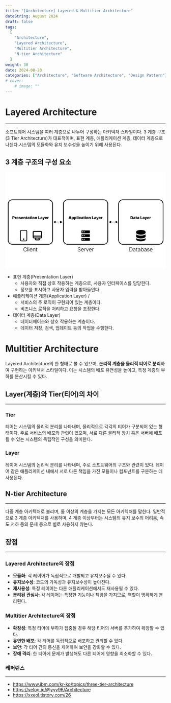 ```yaml
---
title: "[Architecture] Layered & Multitier Architecture"
dateString: August 2024
draft: false
tags:
  [
    "Architecture",
    "Layered Architecture",
    "Multitier Architecture",
    "N-tier Architecture"
  ]
weight: 30
date: 2024-08-20
categories: ["Architecture", "Software Architecture", "Design Pattern"]
# cover:
    # image: ""
---
```

# Layered Architecture
---
소프트웨어 시스템을 여러 계층으로 나누어 구성하는 아키텍처 스타일이다. 3 계층 구조(3 Tier Architecture)가 대표적이며, 표현 계층, 애플리케이션 계층, 데이터 계층으로 나뉜다.시스템의 모듈화와 유지 보수성을 높이기 위해 사용된다. 

## 3 계층 구조의 구성 요소
![3계층 구조](/img/Tier-Architecture/N-Tier-Architecture.jpg)

- 표현 계층(Presentation Layer)
    - 사용자와 직접 상호 작용하는 계층으로, 사용자 인터페이스를 담당한다.
    - 정보를 표시하고 사용자 입력을 받아들인다.
- 애플리케이션 계층(Application Layer) /
    - 서비스의 주 로직이 구현되어 있는 계층이다.
    - 비즈니스 로직을 처리하고 요청을 조정한다.
- 데이터 계층(Data Layer)
    - 데이터베이스와 상호 작용하는 계층이다.
    - 데이터 저장, 검색, 업데이트 등의 작업을 수행한다.
  
# Multitier Architecture
Layered Architecture의 한 형태로 볼 수 있으며, **논리적 계층을 물리적 티어로 분리**하여 구현하는 아키텍처 스타일이다. 이는 시스템의 배포 유연성을 높이고, 특정 계층의 부하를 분산시킬 수 있다.

## Layer(계층)와 Tier(티어)의 차이
---
### Tier

티어는 시스템의 물리적 분리를 나타내며, 물리적으로 각각의 티어가 구분되어 있는 형태이다. 주로 서비스의 배포와 관련이 있으며, 서로 다른 물리적 장치 혹은 서버에 배포될 수 있는 시스템의 독립적인 구성을 의미한다. 

### Layer

레이어 시스템의 논리적 분리를 나타내며, 주로 소프트웨어의 구조와 관련이 있다. 레이어 같은 애플리케이션 내에서 서로 다른 책임을 가진 모듈이나 컴포넌트를 구분하는 데 사용된다.

## N-tier Architecture
---
다중 계층 아키텍처로 불리며, 둘 이상의 계층을 가지는 모든 아키텍처를 말한다. 일반적으로 3 계층 아키텍처를 사용하며, 4 계층 이상부터는 시스템의 유지 보수의 어려움, 속도 저하 등의 문제 등으로 별로 사용하지 않는다. 

## 장점
---
### Layered Architecture의 장점

- **모듈화**: 각 레이어가 독립적으로 개발되고 유지보수될 수 있다.
- **유지보수성**: 코드의 가독성과 유지보수성이 높아진다.
- **재사용성**: 특정 레이어는 다른 애플리케이션에서도 재사용될 수 있다.
- **분리된 관심사**: 각 레이어는 특정한 기능이나 책임을 가지므로, 역할이 명확하게 분리된다.

### Multitier Architecture의 장점

- **확장성**: 특정 티어에 부하가 집중될 경우 해당 티어의 서버를 추가하여 확장할 수 있다.
- **유연한 배포**: 각 티어를 독립적으로 배포하고 관리할 수 있다.
- **보안**: 각 티어 간의 통신을 제어하여 보안을 강화할 수 있다.
- **장애 격리**: 한 티어에 문제가 발생해도 다른 티어에 영향을 최소화할 수 있다.

### 레퍼런스
---
- https://www.ibm.com/kr-ko/topics/three-tier-architecture
- https://velog.io/@yyy96/Architecture
- https://xxeol.tistory.com/26